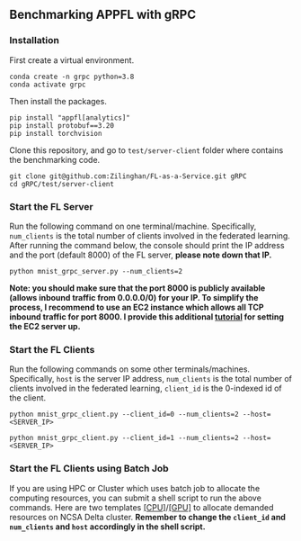 ## Benchmarking APPFL with gRPC

### Installation
First create a virtual environment.
```
conda create -n grpc python=3.8
conda activate grpc
```
Then install the packages.
```
pip install "appfl[analytics]"
pip install protobuf==3.20
pip install torchvision
```

Clone this repository, and go to `test/server-client` folder where contains the benchmarking code.
```
git clone git@github.com:Zilinghan/FL-as-a-Service.git gRPC
cd gRPC/test/server-client
```


### Start the FL Server
Run the following command on one terminal/machine. Specifically, `num_clients` is the total number of clients involved in the federated learning. After running the command below, the console should print the IP address and the port (default 8000) of the FL server, **please note down that IP.**

```
python mnist_grpc_server.py --num_clients=2
```

**Note: you should make sure that the port 8000 is publicly available (allows inbound traffic from 0.0.0.0/0) for your IP. To simplify the process, I recommend to use an EC2 instance which allows all TCP inbound traffic for port 8000. I provide this additional [tutorial](EC2.md) for setting the EC2 server up.**

### Start the FL Clients
Run the following commands on some other terminals/machines. Specifically, `host` is the server IP address, `num_clients` is the total number of clients involved in the federated learning, `client_id` is the 0-indexed id of the client.
```
python mnist_grpc_client.py --client_id=0 --num_clients=2 --host=<SERVER_IP>
```

```
python mnist_grpc_client.py --client_id=1 --num_clients=2 --host=<SERVER_IP>
```

### Start the FL Clients using Batch Job
If you are using HPC or Cluster which uses batch job to allocate the computing resources, you can submit a shell script to run the above commands. Here are two templates [[CPU]](run_client_cpu.sh)/[[GPU]](run_client_gpu.sh) to allocate demanded resources on NCSA Delta cluster. **Remember to change the `client_id` and `num_clients` and `host` accordingly in the shell script.**